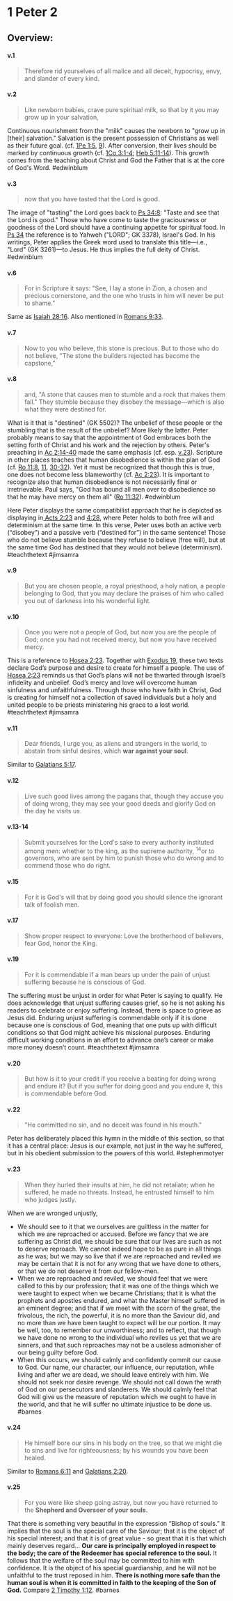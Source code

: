 # 1 Peter 2

## Overview:



#### v.1
>Therefore rid yourselves of all malice and all deceit, hypocrisy, envy, and slander of every kind.

#### v.2
>Like newborn babies, crave pure spiritual milk, so that by it you may grow up in your salvation,

Continuous nourishment from the "milk" causes the newborn to "grow up in \[their\] salvation." Salvation is the present possession of Christians as well as their future goal. (cf. [1Pe 1:5](1Peter1#v.4-5), [9](1Peter1#v.9)). After conversion, their lives should be marked by continuous growth (cf. [1Co 3:1-4](1Cor3#v.1); [Heb 5:11-14](Hebrews5#v.11)). This growth comes from the teaching about Christ and God the Father that is at the core of God's Word.
#edwinblum 

#### v.3
>now that you have tasted that the Lord is good.

The image of "tasting" the Lord goes back to [Ps 34:8](Psalm34.md#v.8): "Taste and see that the Lord is good." Those who have come to taste the graciousness or goodness of the Lord should have a continuing appetite for spiritual food. In [Ps 34](Psalm34.md) the reference is to Yahweh ("LORD"; GK 3378), Israel's God. In his writings, Peter applies the Greek word used to translate this title—i.e., "Lord" (GK 3261)—to Jesus. He thus implies the full deity of Christ.
#edwinblum 

#### v.6
>For in Scripture it says:
>    "See, I lay a stone in Zion,
>     a chosen and precious cornerstone,
>     and the one who trusts in him
>     will never be put to shame."

Same as [Isaiah 28:16](Isaiah28#v.16). Also mentioned in [Romans 9:33](Romans9#v.33).

#### v.7
>Now to you who believe, this stone is precious. But to those who do not believe, "The stone the builders rejected has become the capstone,"

#### v.8
>and, "A stone that causes men to stumble and a rock that makes them fall." They stumble because they disobey the message—which is also what they were destined for.

What is it that is "destined" (GK 5502)? The unbelief of these people or the stumbling that is the result of the unbelief? More likely the latter. Peter probably means to say that the appointment of God embraces both the setting forth of Christ and his work and the rejection by others. Peter's preaching in [Ac 2:14-40](Acts2) made the same emphasis (cf. esp. [v.23](Acts2#v.23)). Scripture in other places teaches that human disobedience is within the plan of God (cf. [Ro 11:8](Romans11#v.8), [11](Romans11#v.11), [30-32](Romans11#v.30)). Yet it must be recognized that though this is true, one does not become less blameworthy (cf. [Ac 2:23](Acts2#v.23)). It is important to recognize also that human disobedience is not necessarily final or irretrievable. Paul says, "God has bound all men over to disobedience so that he may have mercy on them all" ([Ro 11:32](Romans11#v.32)).
#edwinblum 

Here Peter displays the same compatibilist approach that he is depicted as displaying in[ Acts 2:23](Acts2#v.23) and [4:28](Acts4#v.28), where Peter holds to both free will and determinism at the same time. In this verse, Peter uses both an active verb (“disobey”) and a passive verb (“destined for”) in the same sentence! Those who do not believe stumble because they refuse to believe (free will), but at the same time God has destined that they would not believe (determinism).
#teachthetext #jimsamra

#### v.9
>But you are chosen people, a royal priesthood, a holy nation, a people belonging to God, that you may declare the praises of him who called you out of darkness into his wonderful light.

#### v.10
>Once you were not a people of God, but now you are the people of God; once you had not received mercy, but now you have received mercy.

This is a reference to [Hosea 2:23](Hosea2#v.23). Together with [Exodus 19](Exodus19), these two texts declare God’s purpose and desire to create for himself a people. The use of [Hosea 2:23](Hosea2#v.23) reminds us that God’s plans will not be thwarted through Israel’s infidelity and unbelief. God’s mercy and love will overcome human sinfulness and unfaithfulness. Through those who have faith in Christ, God is creating for himself not a collection of saved individuals but a holy and united people to be priests ministering his grace to a lost world.
#teachthetext #jimsamra 

#### v.11
>Dear friends, I urge you, as aliens and strangers in the world, to abstain from sinful desires, which **war against your soul**.

Similar to [Galatians 5:17](Galatians5#v.17).

#### v.12
>Live such good lives among the pagans that, though they accuse you of doing wrong, they may see your good deeds and glorify God on the day he visits us.


#### v.13-14
>Submit yourselves for the Lord's sake to every authority instituted among men: whether to the king, as the supreme authority, <sup>14</sup>or to governors, who are sent by him to punish those who do wrong and to commend those who do right.

#### v.15
>For it is God's will that by doing good you should silence the ignorant talk of foolish men.

#### v.17
>Show proper respect to everyone: Love the brotherhood of believers, fear God, honor the King.

#### v.19
>For it is commendable if a man bears up under the pain of unjust suffering because he is conscious of God.

The suffering must be unjust in order for what Peter is saying to qualify. He does acknowledge that unjust suffering causes grief, so he is not asking his readers to celebrate or enjoy suffering. Instead, there is space to grieve as Jesus did.
Enduring unjust suffering is commendable only if it is done because one is conscious of God, meaning that one puts up with difficult conditions so that God might achieve his missional purposes. Enduring difficult working conditions in an effort to advance one’s career or make more money doesn’t count.
#teachthetext #jimsamra 

#### v.20
>But how is it to your credit if you receive a beating for doing wrong and endure it? But if you suffer for doing good and you endure it, this is commendable before God.

#### v.22
>"He committed no sin, and no deceit was found in his mouth."

Peter has deliberately placed this hymn in the middle of this section, so that it has a central place: Jesus is our example, not just in the way he suffered, but in his obedient submission to the powers of this world.
#stephenmotyer

#### v.23
>When they hurled their insults at him, he did not retaliate; when he suffered, he made no threats. Instead, he entrusted himself to him who judges justly.

When we are wronged unjustly,
-  We should see to it that we ourselves are guiltless in the matter for which we are reproached or accused. Before we fancy that we are suffering as Christ did, we should be sure that our lives are such as not to deserve reproach. We cannot indeed hope to be as pure in all things as he was; but we may so live that if we are reproached and reviled we may be certain that it is not for any wrong that we have done to others, or that we do not deserve it from our fellow-men.
- When we are reproached and reviled, we should feel that we were called to this by our profession; that it was one of the things which we were taught to expect when we became Christians; that it is what the prophets and apostles endured, and what the Master himself suffered in an eminent degree; and that if we meet with the scorn of the great, the frivolous, the rich, the powerful, it is no more than the Saviour did, and no more than we have been taught to expect will be our portion. It may be well, too, to remember our unworthiness; and to reflect, that though we have done no wrong to the individual who reviles us yet that we are sinners, and that such reproaches may not be a useless admonisher of our being guilty before God. 
- When this occurs, we should calmly and confidently commit our cause to God. Our name, our character, our influence, our reputation, while living and after we are dead, we should leave entirely with him. We should not seek nor desire revenge. We should not call down the wrath of God on our persecutors and slanderers. We should calmly feel that God will give us the measure of reputation which we ought to have in the world, and that he will suffer no ultimate injustice to be done us.
#barnes 

#### v.24
>He himself bore our sins in his body on the tree, so that we might die to sins and live for righteousness; by his wounds you have been healed.

Similar to [Romans 6:11](Romans6#v.11) and [Galatians 2:20](Galatians2#v.20).

#### v.25
>For you were like sheep going astray, but now you have returned to the **Shepherd and Overseer of your souls.**

That there is something very beautiful in the expression “Bishop of souls.” It implies that the soul is the special care of the Saviour; that it is the object of his special interest; and that it is of great value - so great that it is that which mainly deserves regard... **Our care is principally employed in respect to the body; the care of the Redeemer has special reference to the soul.** It follows that the welfare of the soul may be committed to him with confidence. It is the object of his special guardianship, and he will not be unfaithful to the trust reposed in him. **There is nothing more safe than the human soul is when it is committed in faith to the keeping of the Son of God.** Compare [2 Timothy 1:12](2Timothy1#v.12).
#barnes 